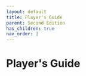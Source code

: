```yaml
---
layout: default
title: Player's Guide
parent: Second Edition
has_children: true
nav_order: 1
---
```


# Player's Guide
